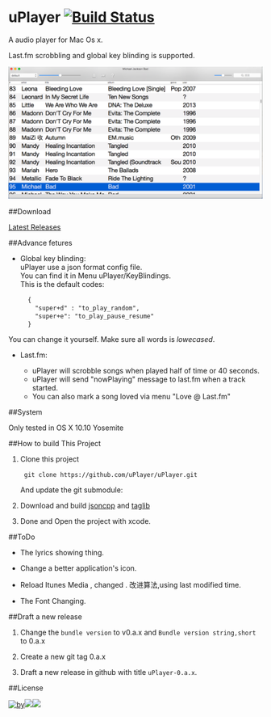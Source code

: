 
# uPlayer [![Build Status](https://travis-ci.org/uPlayer/uPlayer.svg?branch=master)](https://travis-ci.org/uPlayer/uPlayer)
A audio player for Mac Os x.  

Last.fm scrobbling and global key blinding is supported.

![uPlayer](res/uPlayer.png)

##Download  

[Latest Releases](https://github.com/uPlayer/uPlayer/releases/latest)  

##Advance fetures  

* Global key blinding:  
uPlayer use a json format config file.  
You can find it in Menu uPlayer/KeyBlindings.  
This is the default codes:  

		{
		  "super+d" : "to_play_random",
	      "super+e": "to_play_pause_resume"
		}

You can change it yourself. Make sure all words is *lowecased*.

* Last.fm:  
	 
	 * uPlayer will scrobble songs when played half of time or 40 seconds.  
	 * uPlayer will send "nowPlaying" message to last.fm when a track started.
	 * You can also mark a song loved via menu "Love @ Last.fm"

##System  

Only tested in OS X 10.10 Yosemite  




##How to build This Project  

1. Clone this project 

		git clone https://github.com/uPlayer/uPlayer.git 
	
	  And update the git submodule:

2. Download and build [jsoncpp](http://sourceforge.net/projects/jsoncpp/) and [taglib](https://tablib.readthedocs.org/en/latest/)  

3. Done and Open the project with xcode.

##ToDo

* The lyrics showing thing.  

* Change a better application's icon.  

* Reload Itunes Media , changed . 改进算法,using last modified time.  

* The Font Changing. 

##Draft a new release 

1. Change the `bundle version` to v0.a.x and `Bundle version string,short` to 0.a.x  

2. Create a new git tag  0.a.x  

3. Draft a new release in github with title `uPlayer-0.a.x`.


##License  

[![by](https://creativecommons.org/images/deed/by.png)![](https://creativecommons.org/images/deed/nc.png)![](https://creativecommons.org/images/deed/sa.png)](http://creativecommons.org/licenses/by-nc-sa/3.0)

  





